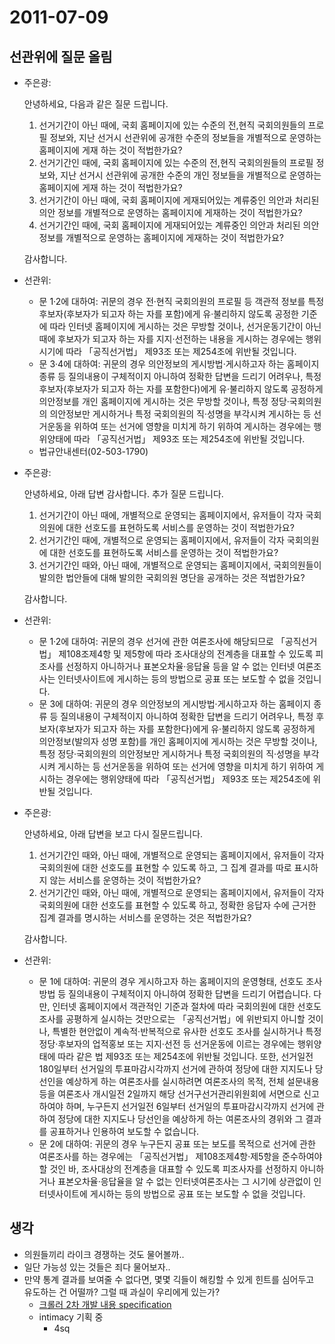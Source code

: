 # 2011-07-09

## 선관위에 질문 올림

- 주은광:

    안녕하세요, 다음과 같은 질문 드립니다.

    1. 선거기간이 아닌 때에, 국회 홈페이지에 있는 수준의 전,현직 국회의원들의 프로필 정보와, 지난 선거시 선관위에 공개한 수준의 정보들을 개별적으로 운영하는 홈페이지에 게재 하는 것이 적법한가요?
    2. 선거기간인 때에, 국회 홈페이지에 있는 수준의 전,현직 국회의원들의 프로필 정보와, 지난 선거시 선관위에 공개한 수준의 개인 정보들을 개별적으로 운영하는 홈페이지에 게재 하는 것이 적법한가요?
    3. 선거기간이 아닌 때에, 국회 홈페이지에 게재되어있는 계류중인 의안과 처리된 의안 정보를 개별적으로 운영하는 홈페이지에 게재하는 것이 적법한가요?
    4. 선거기간인 때에, 국회 홈페이지에 게재되어있는 계류중인 의안과 처리된 의안 정보를 개별적으로 운영하는 홈페이지에 게재하는 것이 적법한가요?

    감사합니다.

- 선관위:

    - 문 1·2에 대하여: 귀문의 경우 전·현직 국회의원의 프로필 등 객관적 정보를 특정 후보자(후보자가 되고자 하는 자를 포함)에게 유·불리하지 않도록 공정한 기준에 따라 인터넷 홈페이지에 게시하는 것은 무방할 것이나, 선거운동기간이 아닌 때에 후보자가 되고자 하는 자를 지지·선전하는 내용을 게시하는 경우에는 행위시기에 따라 「공직선거법」 제93조 또는 제254조에 위반될 것입니다.
   - 문 3·4에 대하여: 귀문의 경우 의안정보의 게시방법·게시하고자 하는 홈페이지 종류 등 질의내용이 구체적이지 아니하여 정확한 답변을 드리기 어려우나, 특정 후보자(후보자가 되고자 하는 자를 포함한다)에게 유·불리하지 않도록 공정하게 의안정보를 개인 홈페이지에 게시하는 것은 무방할 것이나, 특정 정당·국회의원의 의안정보만 게시하거나 특정 국회의원의 직·성명을 부각시켜 게시하는 등 선거운동을 위하여 또는 선거에 영향을 미치게 하기 위하여 게시하는 경우에는 행위양태에 따라 「공직선거법」 제93조 또는 제254조에 위반될 것입니다.
    - 법규안내센터(02-503-1790)

- 주은광:

    안녕하세요,
    아래 답변 감사합니다.
    추가 질문 드립니다.

    1. 선거기간이 아닌 때에, 개별적으로 운영되는 홈페이지에서, 유저들이 각자 국회의원에 대한 선호도를 표현하도록 서비스를 운영하는 것이 적법한가요?
    2. 선거기간인 때에, 개별적으로 운영되는 홈페이지에서, 유저들이 각자 국회의원에 대한 선호도를 표현하도록 서비스를 운영하는 것이 적법한가요?
    3. 선거기간인 때와, 아닌 때에, 개별적으로 운영되는 홈페이지에서, 국회의원들이 발의한 법안들에 대해 발의한 국회의원 명단을 공개하는 것은 적법한가요?

    감사합니다.
- 선관위:
    - 문 1·2에 대하여: 귀문의 경우 선거에 관한 여론조사에 해당되므로 「공직선거법」 제108조제4항 및 제5항에 따라 조사대상의 전계층을 대표할 수 있도록 피조사를 선정하지 아니하거나 표본오차율·응답율 등을 알 수 없는 인터넷 여론조사는 인터넷사이트에 게시하는 등의 방법으로 공표 또는 보도할 수 없을 것입니다.
    - 문 3에 대하여: 귀문의 경우 의안정보의 게시방법·게시하고자 하는 홈페이지 종류 등 질의내용이 구체적이지 아니하여 정확한 답변을 드리기 어려우나, 특정 후보자(후보자가 되고자 하는 자를 포함한다)에게 유·불리하지 않도록 공정하게 의안정보(발의자 성명 포함)를 개인 홈페이지에 게시하는 것은 무방할 것이나, 특정 정당·국회의원의 의안정보만 게시하거나 특정 국회의원의 직·성명을 부각시켜 게시하는 등 선거운동을 위하여 또는 선거에 영향을 미치게 하기 위하여 게시하는 경우에는 행위양태에 따라 「공직선거법」 제93조 또는 제254조에 위반될 것입니다.

- 주은광:

    안녕하세요,
    아래 답변을 보고 다시 질문드립니다.

    1. 선거기간인 때와, 아닌 때에, 개별적으로 운영되는 홈페이지에서, 유저들이 각자 국회의원에 대한 선호도를 표현할 수 있도록 하고, 그 집계 결과를 따로 표시하지 않는 서비스를 운영하는 것이 적법한가요?
    2. 선거기간인 때와, 아닌 때에, 개별적으로 운영되는 홈페이지에서, 유저들이 각자 국회의원에 대한 선호도를 표현할 수 있도록 하고, 정확한 응답자 수에 근거한 집계 결과를 명시하는 서비스를 운영하는 것은 적법한가요?

    감사합니다.

- 선관위:

    - 문 1에 대하여: 귀문의 경우 게시하고자 하는 홈페이지의 운영형태, 선호도 조사방법 등 질의내용이 구체적이지 아니하여 정확한 답변을 드리기 어렵습니다. 다만, 인터넷 홈페이지에서 객관적인 기준과 절차에 따라 국회의원에 대한 선호도 조사를 공평하게 실시하는 것만으로는 「공직선거법」에 위반되지 아니할 것이나, 특별한 현안없이 계속적·반복적으로 유사한 선호도 조사를 실시하거나 특정 정당·후보자의 업적홍보 또는 지지·선전 등 선거운동에 이르는 경우에는 행위양태에 따라 같은 법 제93조 또는 제254조에 위반될 것입니다. 또한, 선거일전 180일부터 선거일의 투표마감시각까지 선거에 관하여 정당에 대한 지지도나 당선인을 예상하게 하는 여론조사를 실시하려면 여론조사의 목적, 전체 설문내용 등을 여론조사 개시일전 2일까지 해당 선거구선거관리위원회에 서면으로 신고하여야 하며, 누구든지 선거일전 6일부터 선거일의 투표마감시각까지 선거에 관하여 정당에 대한 지지도나 당선인을 예상하게 하는 여론조사의 경위와 그 결과를 공표하거나 인용하여 보도할 수 없습니다.
    - 문 2에 대하여: 귀문의 경우 누구든지 공표 또는 보도를 목적으로 선거에 관한 여론조사를 하는 경우에는 「공직선거법」 제108조제4항·제5항을 준수하여야 할 것인 바, 조사대상의 전계층을 대표할 수 있도록 피조사자를 선정하지 아니하거나 표본오차율·응답율을 알 수 없는 인터넷여론조사는 그 시기에 상관없이 인터넷사이트에 게시하는 등의 방법으로 공표 또는 보도할 수 없을 것입니다.

## 생각

- 의원들끼리 라이크 경쟁하는 것도 물어볼까..
- 일단 가능성 있는 것들은 죄다 물어보자..
- 만약 통계 결과를 보여줄 수 없다면, 몇몇 긱들이 해킹할 수 있게 힌트를 심어두고 유도하는 건 어떨까? 그럴 때 과실이 우리에게 있는가?
    - [크롤러 2차 개발 내용 specification](2011-07-09-crawler.md)
    - intimacy 기획 중
        - 4sq
